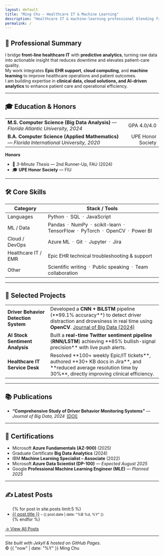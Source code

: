 ```yaml
---
layout: default
title: "Ming Chu — Healthcare IT & Machine Learning"
description: "Healthcare IT & machine-learning professional blending frontline support with data-driven innovation to improve patient care."
permalink: /
---
```


## 🧠 Professional Summary

I bridge **front-line healthcare IT** with **predictive analytics**, turning raw data into actionable insight that reduces downtime and elevates patient-care quality.  
My work integrates **Epic EHR support**, **cloud computing**, and **machine learning** to improve healthcare operations and patient outcomes.  
I am building expertise in **clinical data, cloud solutions, and AI-driven analytics** to enhance patient care and operational efficiency.

---

## 🎓 Education & Honors

<table style="width:100%">
  <tr>
    <td><strong>M.S. Computer Science (Big Data Analysis)</strong> — <em>Florida Atlantic University, 2024</em></td>
    <td style="text-align:right;">GPA 4.0/4.0</td>
  </tr>
  <tr>
    <td><strong>B.A. Computer Science (Applied Mathematics)</strong> — <em>Florida International University, 2020</em></td>
    <td style="text-align:right;">UPE Honor Society</td>
  </tr>
</table>

**Honors**  
- 🥉 *3-Minute Thesis* — 2nd Runner-Up, FAU (2024)  
- 🎓 **UPE Honor Society** — FIU

---

## 🛠️ Core Skills

| **Category**             | **Stack / Tools**                                   |
|--------------------------|-----------------------------------------------------|
| Languages                | Python · SQL · JavaScript                            |
| ML / Data                | Pandas · NumPy · scikit-learn · TensorFlow · PyTorch · OpenCV · Power BI |
| Cloud / DevOps           | Azure ML · Git · Jupyter · Jira                      |
| Healthcare IT / EMR      | Epic EHR technical troubleshooting & support        |
| Other                    | Scientific writing · Public speaking · Team collaboration |

---

## 💼 Selected Projects

<table style="width:100%">
  <tr>
    <td><strong>Driver Behavior Detection System</strong></td>
    <td>
      Developed a <strong>CNN + BiLSTM</strong> pipeline (**99.1% accuracy**) to detect driver distraction and drowsiness in real time using <strong>OpenCV</strong>.  
      <a href="https://doi.org/10.1186/s40537-024-00890-0" target="_blank">Journal of Big Data (2024)</a>
    </td>
  </tr>
  <tr>
    <td><strong>AI Stock Sentiment Analysis</strong></td>
    <td>
      Built a <strong>real-time Twitter sentiment pipeline</strong> (<strong>RNN/LSTM</strong>) achieving **85% bullish-signal precision** with live push alerts.
    </td>
  </tr>
  <tr>
    <td><strong>Healthcare IT Service Desk</strong></td>
    <td>
      Resolved **100+ weekly Epic/IT tickets**, authored **30+ KB docs in Jira**, and **reduced average resolution time by 30%**, directly improving clinical efficiency.
    </td>
  </tr>
</table>

---

## 📚 Publications

- **“Comprehensive Study of Driver Behavior Monitoring Systems”** — *Journal of Big Data, 2024* [[DOI]](https://doi.org/10.1186/s40537-024-00890-0)

---

## 🧾 Certifications

- Microsoft **Azure Fundamentals (AZ-900)** (2025)  
- Graduate Certificate **Big Data Analytics** (2024)  
- IBM **Machine Learning Specialist – Associate** (2022)  
- Microsoft **Azure Data Scientist (DP-100)** — *Expected August 2025*  
- Google **Professional Machine Learning Engineer (MLE)** — *Planned 2025*

---

## ✍️ Latest Posts

<ul>
  {% for post in site.posts limit:5 %}
    <li><a href="{{ post.url }}">{{ post.title }}</a> <small>– {{ post.date | date: "%B %d, %Y" }}</small></li>
  {% endfor %}
</ul>

[→ View All Posts](/blog)

---

*Site built with Jekyll & hosted on GitHub Pages.*  
© {{ "now" | date: "%Y" }} Ming Chu
